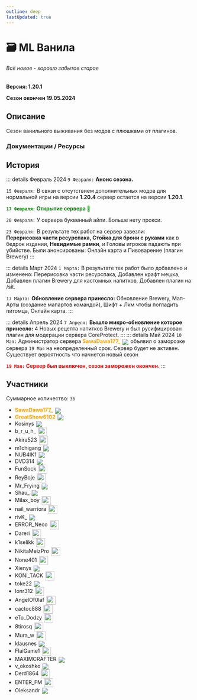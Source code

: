 ```yaml
---
outline: deep
lastUpdated: true
---
```


# 🗃️ ML Ванила
###### Всё новое - хорошо забытое старое

**Версия: 1.20.1**

**Сезон окончен 19.05.2024**

## Описание

Сезон ванильного выживания без модов с плюшками от плагинов.

### Документации / Ресурсы

<!-- ::: info 
:::
::: info 
:::
::: info 
:::
::: info 
:::
::: info 
::: -->


## История

::: details Февраль 2024
`9 Февраля:` **Анонс сезона.**

`15 Февраля:` В связи с отсутствием дополнительных модов для нормальной игры на версии **1.20.4** сервер остается на версии **1.20.1**.

**<span style="color: green;">`17 Февраля:` Открытие сервера 🎂</span>**

`20 Февраля:` У сервера буквенный айпи. Больше нету прокси.

`23 Февраля:` В результате тех работ на сервер завезли:<br />
**Перерисовка части ресурспака, Стойка для брони с руками** как в бедрок издании, **Невидимые рамки**, и Головы игроков падають при убийстве.
Были анонсированы: Онлайн карта и Пивоварение (плагин Brewery)
::: 

::: details Март 2024
`1 Марта:` В результате тех работ было добавлено и изменено:
Перерисовка части ресурспака, Добавлен крафт мешка, Добавлен плагин Brewery для кастомных напитков, Добавлен плагин на /sit.

`17 Марта:` **Обновление сервера принесло:** Обновление Brewery,  Мап-Aрты (создание мапартов командой), Шифт + Лкм чтобы погладить питомца, Онлайн карта.
::: 

::: details Апрель 2024
`7 Апреля:` **Вышло микро-обновление которое принесло:** 4 Новых рецепта напитков Brewery и был русифицирован плагин для модерации сервера CoreProtect.
::: 
::: details Май 2024
`10 Мая:` Администратор сервера **<span style="color: orange;">SawaDawa177_</span>** <img src="https://api.mineatar.io/face/0c81442c240b4087851ff50f3d8fd589?scale=3" style="display: inline; margin: 0 2px; vertical-align: middle;" /> объявил о заморозке сервера `19 Мая` на неопределенный срок. Сервер будет не активен. Существует вероятность что начнется новый сезон

**<span style="color: red;">`19 Мая:` Сервер был выключен, сезон заморожен окончен.</span>**
::: 

## Участники
Суммарное количество: `36`
- **<span style="color: orange;">SawaDawa177_</span>** <img src="https://api.mineatar.io/face/0c81442c240b4087851ff50f3d8fd589?scale=3" style="display: inline; margin: 0 2px; vertical-align: middle;" />
- **<span style="color: orange;">GreatShow6102</span>** <img src="https://api.mineatar.io/face/ceb1b631-d2ff-4166-8458-e4c8498e1248?scale=3" style="display: inline; margin: 0 2px; vertical-align: middle;" />
- Kosinys <img src="https://api.mineatar.io/face/58650faf-08ae-438a-a1ce-ec99ba38c4e6?scale=3" style="display: inline; margin: 0 2px; vertical-align: middle;" />
- b_r_u_h_ <img src="/minecraft/playerHeads/steveHead.png" style="display: inline; margin: 0 2px; vertical-align: middle;" width="24" height="24"/>
- Akira523 <img src="/minecraft/playerHeads/steveHead.png" style="display: inline; margin: 0 2px; vertical-align: middle;" width="24" height="24"/>
- m1chigang <img src="https://api.mineatar.io/face/566bac65-6941-4454-9d50-7a4339fc433a?scale=3" style="display: inline; margin: 0 2px; vertical-align: middle;" />
- NUB4IK1 <img src="https://api.mineatar.io/face/d2b496f0-c2b0-4849-8dee-a6bda731a7eb?scale=3" style="display: inline; margin: 0 2px; vertical-align: middle;" />
- DVD314 <img src="https://api.mineatar.io/face/9806b0b5-baa2-48c6-b70e-64af239a78eb?scale=3" style="display: inline; margin: 0 2px; vertical-align: middle;" />
- FunSock <img src="/minecraft/playerHeads/steveHead.png" style="display: inline; margin: 0 2px; vertical-align: middle;" width="24" height="24"/>
- ReyBoje <img src="/minecraft/playerHeads/steveHead.png" style="display: inline; margin: 0 2px; vertical-align: middle;" width="24" height="24"/>
- Mr_Frying <img src="https://api.mineatar.io/face/8a587fdf-a714-42db-b460-cac37bfaaaeb?scale=3" style="display: inline; margin: 0 2px; vertical-align: middle;" />
- Shau_ <img src="https://api.mineatar.io/face/8c85f44e-7e5c-4930-89e3-6c7bad0baf36?scale=3" style="display: inline; margin: 0 2px; vertical-align: middle;" />
- Milax_boy <img src="/minecraft/playerHeads/steveHead.png" style="display: inline; margin: 0 2px; vertical-align: middle;" width="24" height="24"/>
- nail_warriora <img src="/minecraft/playerHeads/steveHead.png" style="display: inline; margin: 0 2px; vertical-align: middle;" width="24" height="24"/>
- rivK_ <img src="https://api.mineatar.io/face/52672dfc-11d6-482e-8424-03454b1230a6?scale=3" style="display: inline; margin: 0 2px; vertical-align: middle;" />
- ERROR_Neco <img src="/minecraft/playerHeads/steveHead.png" style="display: inline; margin: 0 2px; vertical-align: middle;" width="24" height="24"/>
- Dareri <img src="/minecraft/playerHeads/steveHead.png" style="display: inline; margin: 0 2px; vertical-align: middle;" width="24" height="24"/>
- k1selikk <img src="/minecraft/playerHeads/steveHead.png" style="display: inline; margin: 0 2px; vertical-align: middle;" width="24" height="24"/>
- NikitaMeizPro <img src="/minecraft/playerHeads/steveHead.png" style="display: inline; margin: 0 2px; vertical-align: middle;" width="24" height="24"/>
- None401 <img src="/minecraft/playerHeads/steveHead.png" style="display: inline; margin: 0 2px; vertical-align: middle;" width="24" height="24"/>
- Xienys <img src="https://api.mineatar.io/face/e3f818fb-7a8d-4d4b-81ff-3936ba9db322?scale=3" style="display: inline; margin: 0 2px; vertical-align: middle;" />
- KONI_TACK <img src="/minecraft/playerHeads/steveHead.png" style="display: inline; margin: 0 2px; vertical-align: middle;" width="24" height="24"/>
- toke22 <img src="https://api.mineatar.io/face/720ee778-259e-435f-a85b-eed22fde7269?scale=3" style="display: inline; margin: 0 2px; vertical-align: middle;" />
- lonr312 <img src="/minecraft/playerHeads/steveHead.png" style="display: inline; margin: 0 2px; vertical-align: middle;" width="24" height="24"/>
- AngelOf0laf <img src="/minecraft/playerHeads/steveHead.png" style="display: inline; margin: 0 2px; vertical-align: middle;" width="24" height="24"/>
- cactoc888  <img src="/minecraft/playerHeads/steveHead.png" style="display: inline; margin: 0 2px; vertical-align: middle;" width="24" height="24"/>
- eTo_Dodzy <img src="/minecraft/playerHeads/steveHead.png" style="display: inline; margin: 0 2px; vertical-align: middle;" width="24" height="24"/>
- 8tirosq <img src="/minecraft/playerHeads/steveHead.png" style="display: inline; margin: 0 2px; vertical-align: middle;" width="24" height="24"/>
- Mura_w <img src="/minecraft/playerHeads/steveHead.png" style="display: inline; margin: 0 2px; vertical-align: middle;" width="24" height="24"/>
- klausnes <img src="https://api.mineatar.io/face/1391e540-521a-49d9-89a4-8e8077142984?scale=3" style="display: inline; margin: 0 2px; vertical-align: middle;" />
- FlaiGame1 <img src="/minecraft/playerHeads/steveHead.png" style="display: inline; margin: 0 2px; vertical-align: middle;" width="24" height="24"/>
- MAXIMCRAFTER <img src="https://api.mineatar.io/face/90f3180d-6757-4df4-813f-8b5a0b3ef8f8?scale=3" style="display: inline; margin: 0 2px; vertical-align: middle;" />
- v_okoshko <img src="https://api.mineatar.io/face/a2378024-72b4-473e-b4e2-44c594c2ad21?scale=3" style="display: inline; margin: 0 2px; vertical-align: middle;" />
- Derd1864 <img src="/minecraft/playerHeads/steveHead.png" style="display: inline; margin: 0 2px; vertical-align: middle;" width="24" height="24"/>
- ENTER_FM <img src="/minecraft/playerHeads/steveHead.png" style="display: inline; margin: 0 2px; vertical-align: middle;" width="24" height="24"/>
- Oleksandr <img src="https://api.mineatar.io/face/23453d68-e515-4bb0-be4f-1bc0c1ac8ef1?scale=3" style="display: inline; margin: 0 2px; vertical-align: middle;" />
